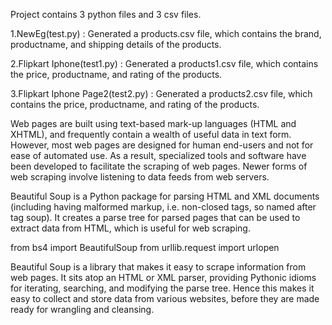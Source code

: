 Project contains 3 python files and 3 csv files.

1.NewEg(test.py) : Generated a products.csv file, which contains the brand, productname, and shipping details of the products.

2.Flipkart Iphone(test1.py) : Generated a products1.csv file, which contains the price, productname, and rating of the products.

3.Flipkart Iphone Page2(test2.py) : Generated a products2.csv file, which contains the price, productname, and rating of the products.

Web pages are built using text-based mark-up languages (HTML and XHTML), and frequently contain a wealth of useful data in text form. However, most web pages are designed for human end-users and not for ease of automated use. As a result, specialized tools and software have been developed to facilitate the scraping of web pages. Newer forms of web scraping involve listening to data feeds from web servers.

Beautiful Soup is a Python package for parsing HTML and XML documents (including having malformed markup, i.e. non-closed tags, so named after tag soup). It creates a parse tree for parsed pages that can be used to extract data from HTML, which is useful for web scraping.

from bs4 import BeautifulSoup
from urllib.request import urlopen

Beautiful Soup is a library that makes it easy to scrape information from web pages. It sits atop an HTML or XML parser, providing Pythonic idioms for iterating, searching, and modifying the parse tree. Hence this makes it easy to collect and store data from various websites, before they are made ready for wrangling and cleansing. 

